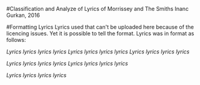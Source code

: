 #Classification and Analyze of Lyrics of Morrissey and The Smiths
Inanc Gurkan, 2016

#Formatting Lyrics
Lyrics used that can't be uploaded here because of the licencing issues. Yet it is possible to tell the format. Lyrics was in format as follows:

*Lyrics lyrics lyrics lyrics*
*Lyrics lyrics lyrics lyrics*
*Lyrics lyrics lyrics lyrics*

*Lyrics lyrics lyrics lyrics*
*Lyrics lyrics lyrics lyrics*

*Lyrics lyrics lyrics lyrics*